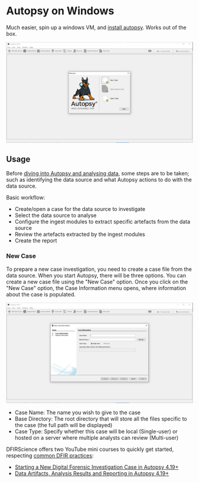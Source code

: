 # Autopsy on Windows

Much easier, spin up a windows VM, and [install autopsy](https://www.autopsy.com/). Works out of the box.

![Autopsy](../../_static/images/autopsy.png)

## Usage

Before [diving into Autopsy and analysing data](https://dfir.tymyrddin.dev/docs/cd/sysinternals), some steps are to be taken; such as identifying the data source and what Autopsy actions to do with the data source. 

Basic workflow:

* Create/open a case for the data source to investigate
* Select the data source to analyse
* Configure the ingest modules to extract specific artefacts from the data source
* Review the artefacts extracted by the ingest modules
* Create the report

### New Case

To prepare a new case investigation, you need to create a case file from the data source. When you start Autopsy, there will be three options. You can create a new case file using the "New Case" option. Once you click on the "New Case" option, the Case Information menu opens, where information about the case is populated.

![Autopsy New Case](../../_static/images/autopsy2.png)

* Case Name: The name you wish to give to the case
* Base Directory: The root directory that will store all the files specific to the case (the full path will be displayed)
* Case Type: Specify whether this case will be local (Single-user) or hosted on a server where multiple analysts can review (Multi-user)

DFIRScience offers two YouTube mini courses to quickly get started, respecting [common DFIR practices](https://dfir.tymyrddin.dev/docs/notes/readme):

* [Starting a New Digital Forensic Investigation Case in Autopsy 4.19+](https://www.youtube.com/watch?v=fEqx0MeCCHg)
* [Data Artifacts, Analysis Results and Reporting in Autopsy 4.19+](https://www.youtube.com/watch?v=5SHB4HwkX28)